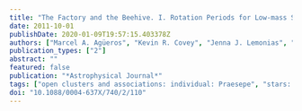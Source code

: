 ```yaml
---
title: "The Factory and the Beehive. I. Rotation Periods for Low-mass Stars in Praesepe"
date: 2011-10-01
publishDate: 2020-01-09T19:57:15.403378Z
authors: ["Marcel A. Agüeros", "Kevin R. Covey", "Jenna J. Lemonias", "Nicholas M. Law", "Adam Kraus", "Natasha Batalha", "Joshua S. Bloom", "S. Bradley Cenko", "Mansi M. Kasliwal", "Shrinivas R. Kulkarni", "Peter E. Nugent", "Eran O. Ofek", "Dovi Poznanski", "Robert M. Quimby"]
publication_types: ["2"]
abstract: ""
featured: false
publication: "*Astrophysical Journal*"
tags: ["open clusters and associations: individual: Praesepe", "stars: rotation", "surveys", "techniques: photometric", "Astrophysics - Solar and Stellar Astrophysics"]
doi: "10.1088/0004-637X/740/2/110"
---
```


